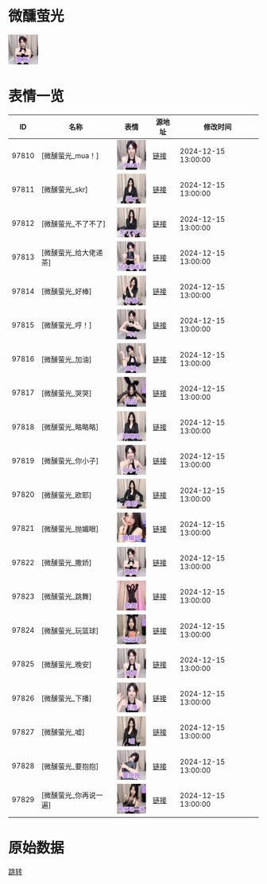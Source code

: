 # 微醺萤光

<img src="./cover.png" height="60" alt="cover" />

# 表情一览

|ID|名称|表情|源地址|修改时间|
|----|----|----|----|----|
|97810|[微醺萤光_mua！]|<img src="./pic/097810_%5B微醺萤光_mua！%5D.gif" height="60" alt="mua！"/>|[链接](https://i0.hdslb.com/bfs/garb/01f3e0f9fd9b0cc5d792c6ab373f6c6f149d12bd.gif)|2024-12-15 13:00:00|
|97811|[微醺萤光_skr]|<img src="./pic/097811_%5B微醺萤光_skr%5D.gif" height="60" alt="skr"/>|[链接](https://i0.hdslb.com/bfs/garb/88fb00cba6286420988efb57ed50bd49ea454de9.gif)|2024-12-15 13:00:00|
|97812|[微醺萤光_不了不了]|<img src="./pic/097812_%5B微醺萤光_不了不了%5D.gif" height="60" alt="不了不了"/>|[链接](https://i0.hdslb.com/bfs/garb/d1e4a8c7565cbd49c7b4f8e48ed07e5666f5f5a4.gif)|2024-12-15 13:00:00|
|97813|[微醺萤光_给大佬递茶]|<img src="./pic/097813_%5B微醺萤光_给大佬递茶%5D.gif" height="60" alt="给大佬递茶"/>|[链接](https://i0.hdslb.com/bfs/garb/3c9811eb07a334c46a97457e76cb5734a8f465dd.gif)|2024-12-15 13:00:00|
|97814|[微醺萤光_好棒]|<img src="./pic/097814_%5B微醺萤光_好棒%5D.gif" height="60" alt="好棒"/>|[链接](https://i0.hdslb.com/bfs/garb/e3eaa157c77b9760f27cce3b100d0359e42b6c98.gif)|2024-12-15 13:00:00|
|97815|[微醺萤光_哼！]|<img src="./pic/097815_%5B微醺萤光_哼！%5D.gif" height="60" alt="哼！"/>|[链接](https://i0.hdslb.com/bfs/garb/97681d9b398dd594ce213d479ea9c2a4f88ab6ac.gif)|2024-12-15 13:00:00|
|97816|[微醺萤光_加油]|<img src="./pic/097816_%5B微醺萤光_加油%5D.gif" height="60" alt="加油"/>|[链接](https://i0.hdslb.com/bfs/garb/5b386a8296394d217d21c1f242c47b53a82784ca.gif)|2024-12-15 13:00:00|
|97817|[微醺萤光_哭哭]|<img src="./pic/097817_%5B微醺萤光_哭哭%5D.gif" height="60" alt="哭哭"/>|[链接](https://i0.hdslb.com/bfs/garb/adbafbd9b47c7da4b1e2a568c7659fdb77018f69.gif)|2024-12-15 13:00:00|
|97818|[微醺萤光_略略略]|<img src="./pic/097818_%5B微醺萤光_略略略%5D.gif" height="60" alt="略略略"/>|[链接](https://i0.hdslb.com/bfs/garb/a430c333cbbeb920ae2341271e5e9f589688d451.gif)|2024-12-15 13:00:00|
|97819|[微醺萤光_你小子]|<img src="./pic/097819_%5B微醺萤光_你小子%5D.gif" height="60" alt="你小子"/>|[链接](https://i0.hdslb.com/bfs/garb/51e10a9db071957603571a361f6d21b2c771a4b1.gif)|2024-12-15 13:00:00|
|97820|[微醺萤光_欧耶]|<img src="./pic/097820_%5B微醺萤光_欧耶%5D.gif" height="60" alt="欧耶"/>|[链接](https://i0.hdslb.com/bfs/garb/cc621a20195a2ccf7a50b90e9001b5d9d6a9414c.gif)|2024-12-15 13:00:00|
|97821|[微醺萤光_抛媚眼]|<img src="./pic/097821_%5B微醺萤光_抛媚眼%5D.gif" height="60" alt="抛媚眼"/>|[链接](https://i0.hdslb.com/bfs/garb/ddb20ae4fb44ab35eddc9cee538de2651431b141.gif)|2024-12-15 13:00:00|
|97822|[微醺萤光_撒娇]|<img src="./pic/097822_%5B微醺萤光_撒娇%5D.gif" height="60" alt="撒娇"/>|[链接](https://i0.hdslb.com/bfs/garb/7a0156cb347433bce363037c452f7476e485875a.gif)|2024-12-15 13:00:00|
|97823|[微醺萤光_跳舞]|<img src="./pic/097823_%5B微醺萤光_跳舞%5D.gif" height="60" alt="跳舞"/>|[链接](https://i0.hdslb.com/bfs/garb/f37725bb5d8954e6ee6bb462d7bd612da1b015b8.gif)|2024-12-15 13:00:00|
|97824|[微醺萤光_玩篮球]|<img src="./pic/097824_%5B微醺萤光_玩篮球%5D.gif" height="60" alt="玩篮球"/>|[链接](https://i0.hdslb.com/bfs/garb/e667c1c14c043bf6beaa426bf38b4067a388a21a.gif)|2024-12-15 13:00:00|
|97825|[微醺萤光_晚安]|<img src="./pic/097825_%5B微醺萤光_晚安%5D.gif" height="60" alt="晚安"/>|[链接](https://i0.hdslb.com/bfs/garb/696aa248dfa3e57a7c699af79fdb33bfdef7515b.gif)|2024-12-15 13:00:00|
|97826|[微醺萤光_下播]|<img src="./pic/097826_%5B微醺萤光_下播%5D.gif" height="60" alt="下播"/>|[链接](https://i0.hdslb.com/bfs/garb/2bd20d77798342f7a599941f9213b9453976e7c8.gif)|2024-12-15 13:00:00|
|97827|[微醺萤光_嘘]|<img src="./pic/097827_%5B微醺萤光_嘘%5D.gif" height="60" alt="嘘"/>|[链接](https://i0.hdslb.com/bfs/garb/577d4653306c8478395ad981f5b23d9c663c1324.gif)|2024-12-15 13:00:00|
|97828|[微醺萤光_要抱抱]|<img src="./pic/097828_%5B微醺萤光_要抱抱%5D.gif" height="60" alt="要抱抱"/>|[链接](https://i0.hdslb.com/bfs/garb/444dcec1a9e63155bb9b2d6dfb0057fb1f4c9c92.gif)|2024-12-15 13:00:00|
|97829|[微醺萤光_你再说一遍]|<img src="./pic/097829_%5B微醺萤光_你再说一遍%5D.gif" height="60" alt="你再说一遍"/>|[链接](https://i0.hdslb.com/bfs/garb/8016e2c19ffd63f43fd9d998e6a3a3ba2d56847e.gif)|2024-12-15 13:00:00|

# 原始数据

[跳转](./raw.json)

